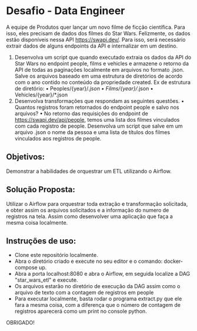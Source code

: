 # Desafio - Data Engineer
 A equipe de Produtos quer lançar um novo filme de ficção científica. Para isso, eles precisam de dados dos filmes do Star Wars. Felizmente, os dados estão disponíveis nessa API https://swapi.dev/. Para isso, será necessário extrair dados de alguns endpoints da API e internalizar em um destino. 
1. Desenvolva um script que quando executado extraia os dados da API do Star Wars no endpoint people, films e vehicles e armazene o retorno da API de todas as paginações localmente em arquivos no formato .json. Salve os arquivos baseado em uma estrutura de diretórios de acordo com o ano contido no conteúdo da propriedade created. 
Ex de estrutura de diretório:
•    Peoples/{year}/*.json
•    Films/{year}/*.json
•    Vehicles/{year}/*.json
2. Desenvolva transformações que respondam as seguintes questões. 
•    Quantos registros foram retornados do endpoint people e salvo nos arquivos?
• No retorno das requisições do endpoint de https://swapi.dev/api/people, temos uma lista dos filmes vinculados com cada registro de people. Desenvolva um script que salve em um arquivo .json o nome da pessoa e uma lista de títulos dos filmes vinculados aos registros de people.

## Objetivos:

Demonstrar a habilidades de orquestrar um ETL utilizando o Airflow. 

## Solução Proposta:
Utilizar o Airflow para orquestrar toda extração e transformação solicitada, e obter assim os arquivos solicitados e a informação do numero de registros na tela. Assim como desenvolver uma aplicação que faça a mesma coisa localmente.
 
## Instruções de uso:

 - Clone este repositório localmente.
 - Abra o diretório criado e execute no seu editor e o comando: docker-compose up.
 - Abra a porta localhost:8080 e abra o Airflow, em seguida localize a DAG "star_wars_etl" e execute.
  - Os arquivos estarão no diretório de execução da DAG assim como o arquivo de texto com a contagem de registros em people
  - Para executar localmente, basta rodar o programa extract.py que ele fara a mesma coisa, com a diferença que o número de contagem de registros aparecerá como um print no console python.



OBRIGADO!

